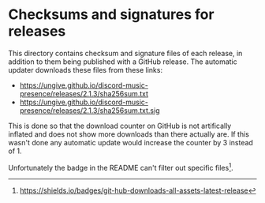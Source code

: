 # Checksums and signatures for releases

This directory contains checksum and signature files of each release,
in addition to them being published with a GitHub release.
The automatic updater downloads these files from these links:

- https://ungive.github.io/discord-music-presence/releases/2.1.3/sha256sum.txt
- https://ungive.github.io/discord-music-presence/releases/2.1.3/sha256sum.txt.sig

This is done so that the download counter on GitHub is not artifically inflated
and does not show more downloads than there actually are.
If this wasn't done any automatic update would increase the counter by 3
instead of 1.

Unfortunately the badge in the README can't filter out specific files[^1].

[^1]: https://shields.io/badges/git-hub-downloads-all-assets-latest-release
